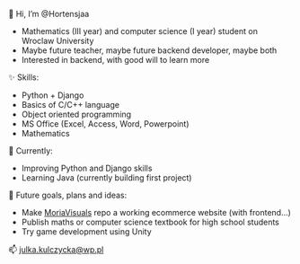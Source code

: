 👋 Hi, I’m @Hortensjaa
- Mathematics (III year) and computer science (I year) student on Wroclaw University
- Maybe future teacher, maybe future backend developer, maybe both
- Interested in backend, with good will to learn more

✨ Skills:
- Python + Django
- Basics of C/C++ language
- Object oriented programming
- MS Office (Excel, Access, Word, Powerpoint)
- Mathematics 

🌱 Currently:
- Improving Python and Django skills
- Learning Java (currently building first project)

🚀 Future goals, plans and ideas:
- Make [MoriaVisuals](https://github.com/Hortensjaa/MoriaVisuals) repo a working ecommerce website (with frontend...)
- Publish maths or computer science textbook for high school students
- Try game development using Unity 

📫 julka.kulczycka@wp.pl
